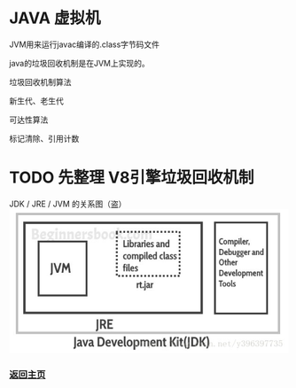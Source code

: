 # JAVA 虚拟机

JVM用来运行javac编译的.class字节码文件

java的垃圾回收机制是在JVM上实现的。

垃圾回收机制算法

新生代、老生代

可达性算法

标记清除、引用计数

# TODO 先整理 V8引擎垃圾回收机制

JDK / JRE / JVM 的关系图（盗）
![虚拟机](/img/jdk.png)


### [返回主页](/README.md)